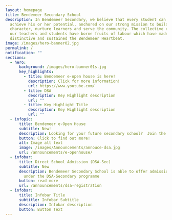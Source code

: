 ```yaml
---
layout: homepage
title: Bendemeer Secondary School
description: In Bendemeer Secondary, we believe that every student can shine and
  achieve his or her potential, anchored on our strong mission to build
  character, nurture learners and serve the community. The collective efforts of
  our teachers and students have borne fruits of labour which have made us
  distinctive and sustained the Bendemeer Heartbeat.
image: /images/hero-banner02.jpg
permalink: /
notification: ""
sections:
  - hero:
      background: /images/hero-banner01s.jpg
      key_highlights:
        - title: Bendemeer e-open house is here!
          description: Click for more information!
          url: https://www.youtube.com/
        - title: DSA
          description: Key Highlight description
          url: ""
        - title: Key Highlight Title
          description: Key Highlight description
          url: ""
  - infopic:
      title: Bendemeer e-Open House
      subtitle: New!
      description: Looking for your future secondary school?  Join the Bendemeer Family now!
      button: Click to find out more!
      alt: Image alt text
      image: /images/Announcements/annouce-dsa.jpg
      url: /announcements/e-openhouse/
  - infobar:
      title: Direct School Admission (DSA-Sec)
      subtitle: New
      description: Bendemeer Secondary School is able to offer admission to students
        under the DSA-Secondary programme
      button: read more
      url: /announcements/dsa-registration
  - infobar:
      title: Infobar Title
      subtitle: Infobar Subtitle
      description: Infobar description
      button: Button Text
---
```



